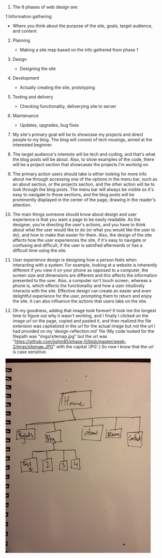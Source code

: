 1. The 6 phases of web design are:

 1.Information gathering
   - Where you think about the purpose of the site, goals, target audience, and content

 2. Planning
    - Making a site map based on the info gathered from phase 1

 3. Design
    - Designing the site

 4. Development
    - Actually creating the site, prototyping

 5. Testing and delivery
    - Checking functionality, deliverying site to server

 6. Maintenance
    - Updates, upgrades, bug fixes

2. My site's primary goal will be to showcase my projects and direct people to my blog. The blog will consist of tech musings, aimed at the interested beginner.

3. The target audience's interests will be tech and coding, and that's what the blog posts will be about. Also, to show examples of the code, there will be a project section that showcases the projects I'm working on.

4. The primary action users should take is either looking for more info about me through accessing one of the options in the menu bar, such as an about section, or the projects section, and the other action will be to look through the blog posts. The menu bar will always be visible so it's easy to navigate to those sections, and the blog posts will be prominently displayed in the center of the page, drawing in the reader's attention.

5. The main things someone should know about design and user experience is that you want a page to be easily readable. As the designer, you're directing the user's actions, and you have to think about what the user would like to do (or what you would like the user to do), and how to make that easier for them. Also, the design of the site affects how the user experiences the site, if it's easy to navigate or confusing and difficult, if the user is satisfied afterwards or has a difficult time using the site.

6. User experience design is designing how a person feels when interacting with a system. For example, looking at a website is inherently different if you view it on your phone as opposed to a computer, the screen size and dimensions are different and this affects the information presented to the user. Also, a computer isn't touch screen, whereas a phone is, which effects the functionality and how a user intuitively interacts with the site. Effective design can create an easier and even delightful experience for the user, prompting them to return and enjoy the site. It can also influence the actions that users take on the site.

7. Oh my goodness, adding that image took forever! It took me the longest time to figure out why it wasn't working, and I finally I clicked on the image url on the page, copied and pasted it, and then realized the file extension was capitalized in the url for the actual image but not the url i had provided on my 'design-reflection.md' file (My code looked for the filepath was "imgs/sitemap.jpg" but the url was "https://github.com/jjshin85/phase-0/blob/master/week-2/imgs/sitemap.JPG" with the capital 'JPG'.) So now I know that the url is case sensitive.

![Site-map](imgs/sitemap.JPG)